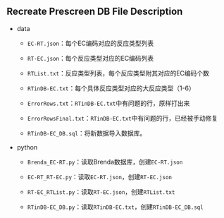 ## Recreate Prescreen DB File Description

- data
  
  - `EC-RT.json`：每个EC编码对应的反应类型列表
  
  - `RT-EC.json`：每个反应类型对应的EC编码列表
  
  - `RTList.txt`：反应类型列表，每个反应类型附其对应的EC编码个数
  
  - `RTinDB-EC.txt`：每个具体反应类型对应的大反应类型（1-6）
  
  - `ErrorRows.txt`：`RTinDB-EC.txt`中有问题的行，原样打出来
  
  - `ErrorRowsFinal.txt`：`RTinDB-EC.txt`中有问题的行，已经被手动修复
  
  - `RTinDB-EC_DB.sql`：将新数据导入数据库。

- python
  
  - `Brenda_EC-RT.py`：读取Brenda数据库，创建`EC-RT.json` 
  
  - `EC-RT_RT-EC.py`：读取`EC-RT.json`，创建`RT-EC.json`
  
  - `RT-EC_RTList.py`：读取`RT-EC.json`，创建`RTList.txt`
  
  - `RTinDB-EC_DB.py`：读取`RTinDB-EC.txt`，创建`RTinDB-EC_DB.sql`


